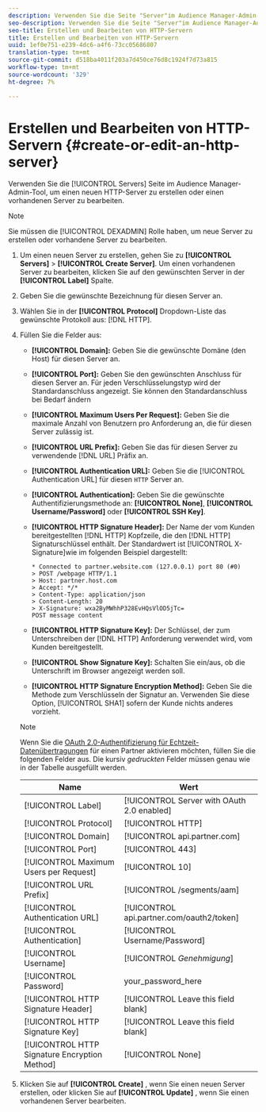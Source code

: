 ```yaml
---
description: Verwenden Sie die Seite "Server"im Audience Manager-Admin-Tool, um einen neuen HTTP-Server zu erstellen oder einen vorhandenen Server zu bearbeiten.
seo-description: Verwenden Sie die Seite "Server"im Audience Manager-Admin-Tool, um einen neuen HTTP-Server zu erstellen oder einen vorhandenen Server zu bearbeiten.
seo-title: Erstellen und Bearbeiten von HTTP-Servern
title: Erstellen und Bearbeiten von HTTP-Servern
uuid: 1ef0e751-e239-4dc6-a4f6-73cc05686807
translation-type: tm+mt
source-git-commit: d518ba4011f203a7d450ce76d8c1924f7d73a815
workflow-type: tm+mt
source-wordcount: '329'
ht-degree: 7%

---
```



# Erstellen und Bearbeiten von HTTP-Servern {#create-or-edit-an-http-server}

Verwenden Sie die [!UICONTROL Servers] Seite im Audience Manager-Admin-Tool, um einen neuen HTTP-Server zu erstellen oder einen vorhandenen Server zu bearbeiten.

>[!NOTE]
>
>Sie müssen die [!UICONTROL DEXADMIN] Rolle haben, um neue Server zu erstellen oder vorhandene Server zu bearbeiten.

1. Um einen neuen Server zu erstellen, gehen Sie zu **[!UICONTROL Servers]** > **[!UICONTROL Create Server]**. Um einen vorhandenen Server zu bearbeiten, klicken Sie auf den gewünschten Server in der **[!UICONTROL Label]** Spalte.
1. Geben Sie die gewünschte Bezeichnung für diesen Server an.
1. Wählen Sie in der **[!UICONTROL Protocol]** Dropdown-Liste das gewünschte Protokoll aus: [!DNL HTTP].
1. Füllen Sie die Felder aus:

   * **[!UICONTROL Domain]:** Geben Sie die gewünschte Domäne (den Host) für diesen Server an.
   * **[!UICONTROL Port]:** Geben Sie den gewünschten Anschluss für diesen Server an. Für jeden Verschlüsselungstyp wird der Standardanschluss angezeigt. Sie können den Standardanschluss bei Bedarf ändern
   * **[!UICONTROL Maximum Users Per Request]:** Geben Sie die maximale Anzahl von Benutzern pro Anforderung an, die für diesen Server zulässig ist.
   * **[!UICONTROL URL Prefix]:** Geben Sie das für diesen Server zu verwendende [!DNL URL] Präfix an.
   * **[!UICONTROL Authentication URL]:** Geben Sie die [!UICONTROL Authentication URL] für diesen `HTTP` Server an.
   * **[!UICONTROL Authentication]:** Geben Sie die gewünschte Authentifizierungsmethode an: **[!UICONTROL None]**, **[!UICONTROL Username/Password]** oder **[!UICONTROL SSH Key]**.
   * **[!UICONTROL HTTP Signature Header]:** Der Name der vom Kunden bereitgestellten [!DNL HTTP] Kopfzeile, die den [!DNL HTTP] Signaturschlüssel enthält. Der Standardwert ist [!UICONTROL X-Signature]wie im folgenden Beispiel dargestellt:

      ```
      * Connected to partner.website.com (127.0.0.1) port 80 (#0)
      > POST /webpage HTTP/1.1
      > Host: partner.host.com
      > Accept: */*
      > Content-Type: application/json
      > Content-Length: 20
      > X-Signature: wxa2ByMWhhP328EvHQsVlOD5jTc=
      POST message content
      ```

   * **[!UICONTROL HTTP Signature Key]:** Der Schlüssel, der zum Unterschreiben der [!DNL HTTP] Anforderung verwendet wird, vom Kunden bereitgestellt.
   * **[!UICONTROL Show Signature Key]:** Schalten Sie ein/aus, ob die Unterschrift im Browser angezeigt werden soll.
   * **[!UICONTROL HTTP Signature Encryption Method]:** Geben Sie die Methode zum Verschlüsseln der Signatur an. Verwenden Sie diese Option, [!UICONTROL SHA1] sofern der Kunde nichts anderes vorzieht.

   >[!NOTE]
   >
   >Wenn Sie die [OAuth 2.0-Authentifizierung für Echtzeit-Datenübertragungen](https://docs.adobe.com/help/en/audience-manager/user-guide/implemenation-integration-guides/receiving-audience-data/real-time-outbound-transfers/oauth-in-outbound-transfers.html) für einen Partner aktivieren möchten, füllen Sie die folgenden Felder aus. Die kursiv *gedruckten* Felder müssen genau wie in der Tabelle ausgefüllt werden.

   | Name | Wert |
   |---|---|
   | [!UICONTROL Label] | [!UICONTROL Server with OAuth 2.0 enabled] |
   | [!UICONTROL Protocol] | [!UICONTROL HTTP] |
   | [!UICONTROL Domain] | [!UICONTROL api.partner.com] |
   | [!UICONTROL Port] | [!UICONTROL 443] |
   | [!UICONTROL Maximum Users per Request] | [!UICONTROL 10] |
   | [!UICONTROL URL Prefix] | [!UICONTROL /segments/aam] |
   | [!UICONTROL Authentication URL] | [!UICONTROL api.partner.com/oauth2/token] |
   | [!UICONTROL Authentication] | [!UICONTROL Username/Password] |
   | [!UICONTROL Username] | [!UICONTROL *Genehmigung*] |
   | [!UICONTROL Password] | your_password_here |
   | [!UICONTROL HTTP Signature Header] | [!UICONTROL Leave this field blank] |
   | [!UICONTROL HTTP Signature Key] | [!UICONTROL Leave this field blank] |
   | [!UICONTROL HTTP Signature Encryption Method] | [!UICONTROL None] |

1. Klicken Sie auf **[!UICONTROL Create]** , wenn Sie einen neuen Server erstellen, oder klicken Sie auf **[!UICONTROL Update]** , wenn Sie einen vorhandenen Server bearbeiten.
